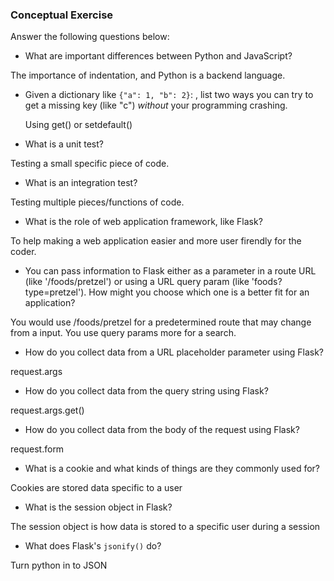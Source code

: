 ### Conceptual Exercise

Answer the following questions below:

- What are important differences between Python and JavaScript?

The importance of indentation, and Python is a backend language.

- Given a dictionary like ``{"a": 1, "b": 2}``: , list two ways you
  can try to get a missing key (like "c") *without* your programming
  crashing.

  Using get() or setdefault()

- What is a unit test?

Testing a small specific piece of code.

- What is an integration test?

Testing multiple pieces/functions of code.

- What is the role of web application framework, like Flask?

To help making a web application easier and more user firendly for the coder.

- You can pass information to Flask either as a parameter in a route URL
  (like '/foods/pretzel') or using a URL query param (like
  'foods?type=pretzel'). How might you choose which one is a better fit
  for an application?

You would use /foods/pretzel for a predetermined route that may change from a input. You use query params more for a search.

- How do you collect data from a URL placeholder parameter using Flask?

request.args

- How do you collect data from the query string using Flask?

request.args.get()

- How do you collect data from the body of the request using Flask?

request.form

- What is a cookie and what kinds of things are they commonly used for?

Cookies are stored data specific to a user

- What is the session object in Flask?

The session object is how data is stored to a specific user during a session

- What does Flask's `jsonify()` do?

Turn python in to JSON
